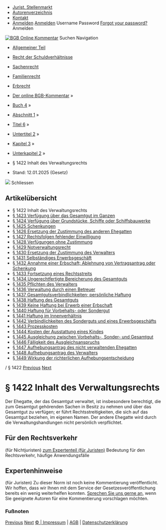   * [Jurist. Stellenmarkt](https://bgb.kommentar.de/Buch-4/Abschnitt-1/Titel-6/Untertitel-2/Kapitel-3/Unterkapitel-2/</job-board> "Jurist. Stellenmarkt")
  * [Autorenverzeichnis](https://bgb.kommentar.de/Buch-4/Abschnitt-1/Titel-6/Untertitel-2/Kapitel-3/Unterkapitel-2/</Autorenverzeichnis> "Autorenverzeichnis")
  * [Kontakt](https://bgb.kommentar.de/Buch-4/Abschnitt-1/Titel-6/Untertitel-2/Kapitel-3/Unterkapitel-2/</Kontakt>)
  * [Anmelden](https://bgb.kommentar.de/Buch-4/Abschnitt-1/Titel-6/Untertitel-2/Kapitel-3/Unterkapitel-2/<#login> "show login form") [Anmelden](https://bgb.kommentar.de/Buch-4/Abschnitt-1/Titel-6/Untertitel-2/Kapitel-3/Unterkapitel-2/<#> "hide login form") Username Password
[Forgot your password?](https://bgb.kommentar.de/Buch-4/Abschnitt-1/Titel-6/Untertitel-2/Kapitel-3/Unterkapitel-2/</user/forgotpassword>) Anmelden 


[![BGB Online Kommentar](https://bgb.kommentar.de/extension/bgb/design/bgb/images/logo.png)](https://bgb.kommentar.de/Buch-4/Abschnitt-1/Titel-6/Untertitel-2/Kapitel-3/Unterkapitel-2/</> "BGB Online Kommentar")
Suchen
Navigation
  * [Allgemeiner Teil](https://bgb.kommentar.de/Buch-4/Abschnitt-1/Titel-6/Untertitel-2/Kapitel-3/Unterkapitel-2/</Buch-1>)
  * [Recht der Schuldverhältnisse](https://bgb.kommentar.de/Buch-4/Abschnitt-1/Titel-6/Untertitel-2/Kapitel-3/Unterkapitel-2/</Buch-2>)
  * [Sachenrecht](https://bgb.kommentar.de/Buch-4/Abschnitt-1/Titel-6/Untertitel-2/Kapitel-3/Unterkapitel-2/</Buch-3>)
  * [Familienrecht](https://bgb.kommentar.de/Buch-4/Abschnitt-1/Titel-6/Untertitel-2/Kapitel-3/Unterkapitel-2/</Buch-4>)
  * [Erbrecht](https://bgb.kommentar.de/Buch-4/Abschnitt-1/Titel-6/Untertitel-2/Kapitel-3/Unterkapitel-2/</Buch-5>)


  * [Der online BGB-Kommentar](https://bgb.kommentar.de/Buch-4/Abschnitt-1/Titel-6/Untertitel-2/Kapitel-3/Unterkapitel-2/</>) »
  * [Buch 4](https://bgb.kommentar.de/Buch-4/Abschnitt-1/Titel-6/Untertitel-2/Kapitel-3/Unterkapitel-2/</Buch-4>) »
  * [Abschnitt 1](https://bgb.kommentar.de/Buch-4/Abschnitt-1/Titel-6/Untertitel-2/Kapitel-3/Unterkapitel-2/</Buch-4/Abschnitt-1>) »
  * [Titel 6](https://bgb.kommentar.de/Buch-4/Abschnitt-1/Titel-6/Untertitel-2/Kapitel-3/Unterkapitel-2/</Buch-4/Abschnitt-1/Titel-6>) »
  * [Untertitel 2](https://bgb.kommentar.de/Buch-4/Abschnitt-1/Titel-6/Untertitel-2/Kapitel-3/Unterkapitel-2/</Buch-4/Abschnitt-1/Titel-6/Untertitel-2>) »
  * [Kapitel 3](https://bgb.kommentar.de/Buch-4/Abschnitt-1/Titel-6/Untertitel-2/Kapitel-3/Unterkapitel-2/</Buch-4/Abschnitt-1/Titel-6/Untertitel-2/Kapitel-3>) »
  * [Unterkapitel 2](https://bgb.kommentar.de/Buch-4/Abschnitt-1/Titel-6/Untertitel-2/Kapitel-3/Unterkapitel-2/</Buch-4/Abschnitt-1/Titel-6/Untertitel-2/Kapitel-3/Unterkapitel-2>) »
  * § 1422 Inhalt des Verwaltungsrechts 
  * Stand: 12.01.2025 (Gesetz) 


![](https://vg01.met.vgwort.de/na/1c9909529ead4f509072c06d9081a7d5)
Schliessen 
## Artikelübersicht
  * § 1422 Inhalt des Verwaltungsrechts 
  * [ § 1423 Verfügung über das Gesamtgut im Ganzen ](https://bgb.kommentar.de/Buch-4/Abschnitt-1/Titel-6/Untertitel-2/Kapitel-3/Unterkapitel-2/</Buch-4/Abschnitt-1/Titel-6/Untertitel-2/Kapitel-3/Unterkapitel-2/Verfuegung-ueber-das-Gesamtgut-im-Ganzen>)
  * [ § 1424 Verfügung über Grundstücke, Schiffe oder Schiffsbauwerke ](https://bgb.kommentar.de/Buch-4/Abschnitt-1/Titel-6/Untertitel-2/Kapitel-3/Unterkapitel-2/</Buch-4/Abschnitt-1/Titel-6/Untertitel-2/Kapitel-3/Unterkapitel-2/Verfuegung-ueber-Grundstuecke-Schiffe-oder-Schiffsbauwerke>)
  * [ § 1425 Schenkungen ](https://bgb.kommentar.de/Buch-4/Abschnitt-1/Titel-6/Untertitel-2/Kapitel-3/Unterkapitel-2/</Buch-4/Abschnitt-1/Titel-6/Untertitel-2/Kapitel-3/Unterkapitel-2/Schenkungen>)
  * [ § 1426 Ersetzung der Zustimmung des anderen Ehegatten ](https://bgb.kommentar.de/Buch-4/Abschnitt-1/Titel-6/Untertitel-2/Kapitel-3/Unterkapitel-2/</Buch-4/Abschnitt-1/Titel-6/Untertitel-2/Kapitel-3/Unterkapitel-2/Ersetzung-der-Zustimmung-des-anderen-Ehegatten>)
  * [ § 1427 Rechtsfolgen fehlender Einwilligung ](https://bgb.kommentar.de/Buch-4/Abschnitt-1/Titel-6/Untertitel-2/Kapitel-3/Unterkapitel-2/</Buch-4/Abschnitt-1/Titel-6/Untertitel-2/Kapitel-3/Unterkapitel-2/Rechtsfolgen-fehlender-Einwilligung>)
  * [ § 1428 Verfügungen ohne Zustimmung ](https://bgb.kommentar.de/Buch-4/Abschnitt-1/Titel-6/Untertitel-2/Kapitel-3/Unterkapitel-2/</Buch-4/Abschnitt-1/Titel-6/Untertitel-2/Kapitel-3/Unterkapitel-2/Verfuegungen-ohne-Zustimmung>)
  * [ § 1429 Notverwaltungsrecht ](https://bgb.kommentar.de/Buch-4/Abschnitt-1/Titel-6/Untertitel-2/Kapitel-3/Unterkapitel-2/</Buch-4/Abschnitt-1/Titel-6/Untertitel-2/Kapitel-3/Unterkapitel-2/Notverwaltungsrecht>)
  * [ § 1430 Ersetzung der Zustimmung des Verwalters ](https://bgb.kommentar.de/Buch-4/Abschnitt-1/Titel-6/Untertitel-2/Kapitel-3/Unterkapitel-2/</Buch-4/Abschnitt-1/Titel-6/Untertitel-2/Kapitel-3/Unterkapitel-2/Ersetzung-der-Zustimmung-des-Verwalters>)
  * [ § 1431 Selbständiges Erwerbsgeschäft ](https://bgb.kommentar.de/Buch-4/Abschnitt-1/Titel-6/Untertitel-2/Kapitel-3/Unterkapitel-2/</Buch-4/Abschnitt-1/Titel-6/Untertitel-2/Kapitel-3/Unterkapitel-2/Selbstaendiges-Erwerbsgeschaeft>)
  * [ § 1432 Annahme einer Erbschaft; Ablehnung von Vertragsantrag oder Schenkung ](https://bgb.kommentar.de/Buch-4/Abschnitt-1/Titel-6/Untertitel-2/Kapitel-3/Unterkapitel-2/</Buch-4/Abschnitt-1/Titel-6/Untertitel-2/Kapitel-3/Unterkapitel-2/Annahme-einer-Erbschaft-Ablehnung-von-Vertragsantrag-oder-Schenkung>)
  * [ § 1433 Fortsetzung eines Rechtsstreits ](https://bgb.kommentar.de/Buch-4/Abschnitt-1/Titel-6/Untertitel-2/Kapitel-3/Unterkapitel-2/</Buch-4/Abschnitt-1/Titel-6/Untertitel-2/Kapitel-3/Unterkapitel-2/Fortsetzung-eines-Rechtsstreits>)
  * [ § 1434 Ungerechtfertigte Bereicherung des Gesamtguts ](https://bgb.kommentar.de/Buch-4/Abschnitt-1/Titel-6/Untertitel-2/Kapitel-3/Unterkapitel-2/</Buch-4/Abschnitt-1/Titel-6/Untertitel-2/Kapitel-3/Unterkapitel-2/Ungerechtfertigte-Bereicherung-des-Gesamtguts>)
  * [ § 1435 Pflichten des Verwalters ](https://bgb.kommentar.de/Buch-4/Abschnitt-1/Titel-6/Untertitel-2/Kapitel-3/Unterkapitel-2/</Buch-4/Abschnitt-1/Titel-6/Untertitel-2/Kapitel-3/Unterkapitel-2/Pflichten-des-Verwalters>)
  * [ § 1436 Verwaltung durch einen Betreuer ](https://bgb.kommentar.de/Buch-4/Abschnitt-1/Titel-6/Untertitel-2/Kapitel-3/Unterkapitel-2/</Buch-4/Abschnitt-1/Titel-6/Untertitel-2/Kapitel-3/Unterkapitel-2/Verwaltung-durch-einen-Betreuer>)
  * [ § 1437 Gesamtgutsverbindlichkeiten; persönliche Haftung ](https://bgb.kommentar.de/Buch-4/Abschnitt-1/Titel-6/Untertitel-2/Kapitel-3/Unterkapitel-2/</Buch-4/Abschnitt-1/Titel-6/Untertitel-2/Kapitel-3/Unterkapitel-2/Gesamtgutsverbindlichkeiten-persoenliche-Haftung>)
  * [ § 1438 Haftung des Gesamtguts ](https://bgb.kommentar.de/Buch-4/Abschnitt-1/Titel-6/Untertitel-2/Kapitel-3/Unterkapitel-2/</Buch-4/Abschnitt-1/Titel-6/Untertitel-2/Kapitel-3/Unterkapitel-2/Haftung-des-Gesamtguts>)
  * [ § 1439 Keine Haftung bei Erwerb einer Erbschaft ](https://bgb.kommentar.de/Buch-4/Abschnitt-1/Titel-6/Untertitel-2/Kapitel-3/Unterkapitel-2/</Buch-4/Abschnitt-1/Titel-6/Untertitel-2/Kapitel-3/Unterkapitel-2/Keine-Haftung-bei-Erwerb-einer-Erbschaft>)
  * [ § 1440 Haftung für Vorbehalts- oder Sondergut ](https://bgb.kommentar.de/Buch-4/Abschnitt-1/Titel-6/Untertitel-2/Kapitel-3/Unterkapitel-2/</Buch-4/Abschnitt-1/Titel-6/Untertitel-2/Kapitel-3/Unterkapitel-2/Haftung-fuer-Vorbehalts-oder-Sondergut>)
  * [ § 1441 Haftung im Innenverhältnis ](https://bgb.kommentar.de/Buch-4/Abschnitt-1/Titel-6/Untertitel-2/Kapitel-3/Unterkapitel-2/</Buch-4/Abschnitt-1/Titel-6/Untertitel-2/Kapitel-3/Unterkapitel-2/Haftung-im-Innenverhaeltnis>)
  * [ § 1442 Verbindlichkeiten des Sonderguts und eines Erwerbsgeschäfts ](https://bgb.kommentar.de/Buch-4/Abschnitt-1/Titel-6/Untertitel-2/Kapitel-3/Unterkapitel-2/</Buch-4/Abschnitt-1/Titel-6/Untertitel-2/Kapitel-3/Unterkapitel-2/Verbindlichkeiten-des-Sonderguts-und-eines-Erwerbsgeschaefts>)
  * [ § 1443 Prozesskosten ](https://bgb.kommentar.de/Buch-4/Abschnitt-1/Titel-6/Untertitel-2/Kapitel-3/Unterkapitel-2/</Buch-4/Abschnitt-1/Titel-6/Untertitel-2/Kapitel-3/Unterkapitel-2/Prozesskosten>)
  * [ § 1444 Kosten der Ausstattung eines Kindes ](https://bgb.kommentar.de/Buch-4/Abschnitt-1/Titel-6/Untertitel-2/Kapitel-3/Unterkapitel-2/</Buch-4/Abschnitt-1/Titel-6/Untertitel-2/Kapitel-3/Unterkapitel-2/Kosten-der-Ausstattung-eines-Kindes>)
  * [ § 1445 Ausgleichung zwischen Vorbehalts-, Sonder- und Gesamtgut ](https://bgb.kommentar.de/Buch-4/Abschnitt-1/Titel-6/Untertitel-2/Kapitel-3/Unterkapitel-2/</Buch-4/Abschnitt-1/Titel-6/Untertitel-2/Kapitel-3/Unterkapitel-2/Ausgleichung-zwischen-Vorbehalts-Sonder-und-Gesamtgut>)
  * [ § 1446 Fälligkeit des Ausgleichsanspruchs ](https://bgb.kommentar.de/Buch-4/Abschnitt-1/Titel-6/Untertitel-2/Kapitel-3/Unterkapitel-2/</Buch-4/Abschnitt-1/Titel-6/Untertitel-2/Kapitel-3/Unterkapitel-2/Faelligkeit-des-Ausgleichsanspruchs>)
  * [ § 1447 Aufhebungsantrag des nicht verwaltenden Ehegatten ](https://bgb.kommentar.de/Buch-4/Abschnitt-1/Titel-6/Untertitel-2/Kapitel-3/Unterkapitel-2/</Buch-4/Abschnitt-1/Titel-6/Untertitel-2/Kapitel-3/Unterkapitel-2/Aufhebungsantrag-des-nicht-verwaltenden-Ehegatten>)
  * [ § 1448 Aufhebungsantrag des Verwalters ](https://bgb.kommentar.de/Buch-4/Abschnitt-1/Titel-6/Untertitel-2/Kapitel-3/Unterkapitel-2/</Buch-4/Abschnitt-1/Titel-6/Untertitel-2/Kapitel-3/Unterkapitel-2/Aufhebungsantrag-des-Verwalters>)
  * [ § 1449 Wirkung der richterlichen Aufhebungsentscheidung ](https://bgb.kommentar.de/Buch-4/Abschnitt-1/Titel-6/Untertitel-2/Kapitel-3/Unterkapitel-2/</Buch-4/Abschnitt-1/Titel-6/Untertitel-2/Kapitel-3/Unterkapitel-2/Wirkung-der-richterlichen-Aufhebungsentscheidung>)


/ § 1422 
[Previous](https://bgb.kommentar.de/Buch-4/Abschnitt-1/Titel-6/Untertitel-2/Kapitel-3/Unterkapitel-2/</Buch-4/Abschnitt-1/Titel-6/Untertitel-2/Kapitel-3/Unterkapitel-1/Verwaltung-des-Gesamtguts> "§ 1421 Verwaltung des Gesamtguts") [Next](https://bgb.kommentar.de/Buch-4/Abschnitt-1/Titel-6/Untertitel-2/Kapitel-3/Unterkapitel-2/</Buch-4/Abschnitt-1/Titel-6/Untertitel-2/Kapitel-3/Unterkapitel-2/Verfuegung-ueber-das-Gesamtgut-im-Ganzen> "§ 1423 Verfügung über das Gesamtgut im Ganzen")
# § 1422 Inhalt des Verwaltungsrechts
Der Ehegatte, der das Gesamtgut verwaltet, ist insbesondere berechtigt, die zum Gesamtgut gehörenden Sachen in Besitz zu nehmen und über das Gesamtgut zu verfügen; er führt Rechtsstreitigkeiten, die sich auf das Gesamtgut beziehen, im eigenen Namen. Der andere Ehegatte wird durch die Verwaltungshandlungen nicht persönlich verpflichtet.
## Für den Rechtsverkehr 
(für Nichtjuristen)
[zum Expertenteil (für Juristen)](https://bgb.kommentar.de/Buch-4/Abschnitt-1/Titel-6/Untertitel-2/Kapitel-3/Unterkapitel-2/<#expertenhinweise>)
Bedeutung für den Rechtsverkehr, häufige Anwendungsfälle
## Expertenhinweise
(für Juristen)
Zu dieser Norm ist noch keine Kommentierung veröffentlicht. Wir hoffen, dass wir Ihnen mit dem Service der Gesetzesveröffentlichung bereits ein wenig weiterhelfen konnten. [Sprechen Sie uns gerne an](https://bgb.kommentar.de/Buch-4/Abschnitt-1/Titel-6/Untertitel-2/Kapitel-3/Unterkapitel-2/</Kontakt>), wenn Sie geeignete Autoren für eine Kommentierung vorschlagen möchten. 
### Fußnoten
[Previous](https://bgb.kommentar.de/Buch-4/Abschnitt-1/Titel-6/Untertitel-2/Kapitel-3/Unterkapitel-2/</Buch-4/Abschnitt-1/Titel-6/Untertitel-2/Kapitel-3/Unterkapitel-1/Verwaltung-des-Gesamtguts> "§ 1421 Verwaltung des Gesamtguts") [Next](https://bgb.kommentar.de/Buch-4/Abschnitt-1/Titel-6/Untertitel-2/Kapitel-3/Unterkapitel-2/</Buch-4/Abschnitt-1/Titel-6/Untertitel-2/Kapitel-3/Unterkapitel-2/Verfuegung-ueber-das-Gesamtgut-im-Ganzen> "§ 1423 Verfügung über das Gesamtgut im Ganzen")
[© | Impressum](https://bgb.kommentar.de/Buch-4/Abschnitt-1/Titel-6/Untertitel-2/Kapitel-3/Unterkapitel-2/</Kontakt>) | [AGB](https://bgb.kommentar.de/Buch-4/Abschnitt-1/Titel-6/Untertitel-2/Kapitel-3/Unterkapitel-2/</AGB>) | [Datenschutzerklärung](https://bgb.kommentar.de/Buch-4/Abschnitt-1/Titel-6/Untertitel-2/Kapitel-3/Unterkapitel-2/</Datenschutzerklaerung-fuer-Leser>)
